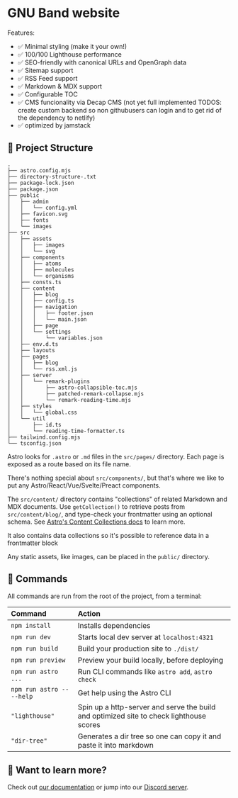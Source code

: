 # GNU Band website

Features:

- ✅ Minimal styling (make it your own!)
- ✅ 100/100 Lighthouse performance
- ✅ SEO-friendly with canonical URLs and OpenGraph data
- ✅ Sitemap support
- ✅ RSS Feed support
- ✅ Markdown & MDX support
- ✅ Configurable TOC
- ✅ CMS funcionality via Decap CMS (not yet full implemented TODOS: create custom backend so non githubusers can login and to get rid of the dependency to netlify)
- ✅ optimized by jamstack

## 🚀 Project Structure

```text
.
├── astro.config.mjs
├── directory-structure-.txt
├── package-lock.json
├── package.json
├── public
│   ├── admin
│   │   └── config.yml
│   ├── favicon.svg
│   ├── fonts
│   └── images
├── src
│   ├── assets
│   │   ├── images
│   │   └── svg
│   ├── components
│   │   ├── atoms
│   │   ├── molecules
│   │   └── organisms
│   ├── consts.ts
│   ├── content
│   │   ├── blog
│   │   ├── config.ts
│   │   ├── navigation
│   │   │   ├── footer.json
│   │   │   └── main.json
│   │   ├── page
│   │   └── settings
│   │       └── variables.json
│   ├── env.d.ts
│   ├── layouts
│   ├── pages
│   │   ├── blog
│   │   └── rss.xml.js
│   ├── server
│   │   └── remark-plugins
│   │       ├── astro-collapsible-toc.mjs
│   │       ├── patched-remark-collapse.mjs
│   │       └── remark-reading-time.mjs
│   ├── styles
│   │   └── global.css
│   └── util
│       ├── id.ts
│       └── reading-time-formatter.ts
├── tailwind.config.mjs
└── tsconfig.json

```

Astro looks for `.astro` or `.md` files in the `src/pages/` directory. Each page is exposed as a route based on its file name.

There's nothing special about `src/components/`, but that's where we like to put any Astro/React/Vue/Svelte/Preact components.

The `src/content/` directory contains "collections" of related Markdown and MDX documents. Use `getCollection()` to retrieve posts from `src/content/blog/`, and type-check your frontmatter using an optional schema. See [Astro's Content Collections docs](https://docs.astro.build/en/guides/content-collections/) to learn more.

It also contains data collections so it's possible to reference data in a frontmatter block

Any static assets, like images, can be placed in the `public/` directory.

## 🧞 Commands

All commands are run from the root of the project, from a terminal:

| Command                   | Action                                           |
| :------------------------ | :----------------------------------------------- |
| `npm install`             | Installs dependencies                            |
| `npm run dev`             | Starts local dev server at `localhost:4321`      |
| `npm run build`           | Build your production site to `./dist/`          |
| `npm run preview`         | Preview your build locally, before deploying     |
| `npm run astro ...`       | Run CLI commands like `astro add`, `astro check` |
| `npm run astro -- --help` | Get help using the Astro CLI                     |
| `"lighthouse"`            | Spin up a http-server and serve the build and optimized site to check lighthouse scores                     |
| `"dir-tree"`              | Generates a dir tree so one can copy it and paste it into markdown                   |

## 👀 Want to learn more?

Check out [our documentation](https://docs.astro.build) or jump into our [Discord server](https://astro.build/chat).
